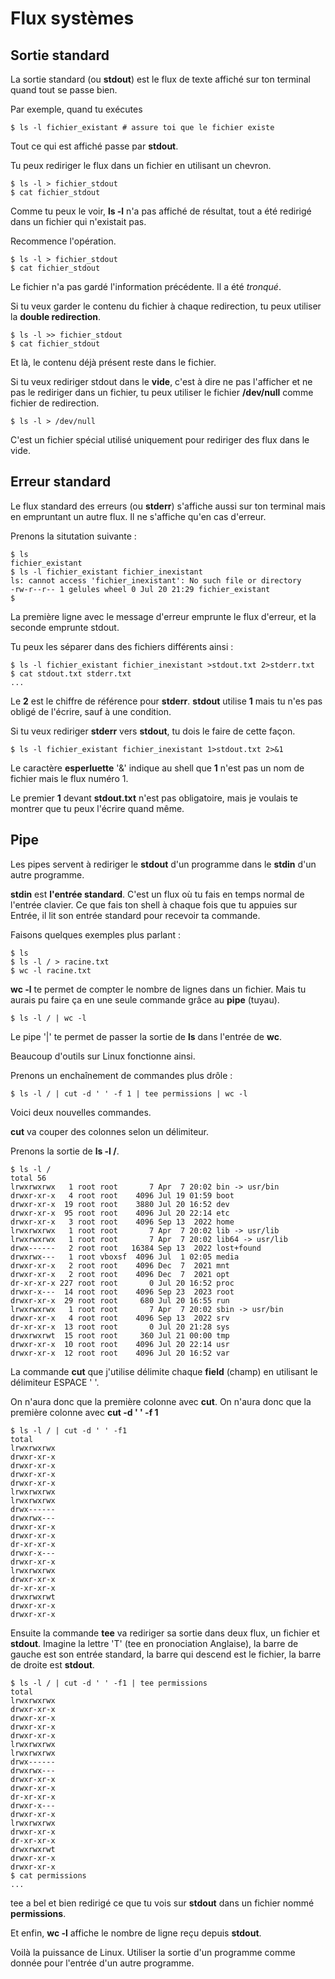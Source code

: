 # Flux systèmes

## Sortie standard

La sortie standard (ou **stdout**) est le flux de texte affiché sur ton terminal
quand tout se passe bien.

Par exemple, quand tu exécutes
```text
$ ls -l fichier_existant # assure toi que le fichier existe
```
Tout ce qui est affiché passe par **stdout**.

Tu peux rediriger le flux dans un fichier en utilisant un chevron.

```text
$ ls -l > fichier_stdout
$ cat fichier_stdout
```

Comme tu peux le voir, **ls -l** n'a pas affiché de résultat, tout a été
redirigé dans un fichier qui n'existait pas.

Recommence l'opération.

```text
$ ls -l > fichier_stdout
$ cat fichier_stdout
```

Le fichier n'a pas gardé l'information précédente. Il a été *tronqué*.

Si tu veux garder le contenu du fichier à chaque redirection, tu peux utiliser
la **double redirection**.

```text
$ ls -l >> fichier_stdout
$ cat fichier_stdout
```

Et là, le contenu déjà présent reste dans le fichier.

Si tu veux rediriger stdout dans le **vide**, c'est à dire ne pas l'afficher et
ne pas le rediriger dans un fichier, tu peux utiliser le fichier **/dev/null**
comme fichier de redirection.

```text
$ ls -l > /dev/null
```

C'est un fichier spécial utilisé uniquement pour rediriger des flux dans le
vide.

## Erreur standard

Le flux standard des erreurs (ou **stderr**) s'affiche aussi sur ton terminal
mais en empruntant un autre flux. Il ne s'affiche qu'en cas d'erreur.

Prenons la situtation suivante :

```text
$ ls
fichier_existant
$ ls -l fichier_existant fichier_inexistant
ls: cannot access 'fichier_inexistant': No such file or directory
-rw-r--r-- 1 gelules wheel 0 Jul 20 21:29 fichier_existant
$
```

La première ligne avec le message d'erreur emprunte le flux d'erreur, et la
seconde emprunte stdout.

Tu peux les séparer dans des fichiers différents ainsi :
```text
$ ls -l fichier_existant fichier_inexistant >stdout.txt 2>stderr.txt
$ cat stdout.txt stderr.txt
...
```

Le **2** est le chiffre de référence pour **stderr**. **stdout** utilise **1**
mais tu n'es pas obligé de l'écrire, sauf à une condition.

Si tu veux rediriger **stderr** vers **stdout**, tu dois le faire de cette
façon.

```text
$ ls -l fichier_existant fichier_inexistant 1>stdout.txt 2>&1
```

Le caractère **esperluette** '&' indique au shell que **1** n'est pas un nom de
fichier mais le flux numéro 1.

Le premier **1** devant **stdout.txt** n'est pas obligatoire, mais je voulais te
montrer que tu peux l'écrire quand même.

## Pipe

Les pipes servent à rediriger le **stdout** d'un programme dans le **stdin**
d'un autre programme.

**stdin** est **l'entrée standard**. C'est un flux où tu fais en temps normal de
l'entrée clavier. Ce que fais ton shell à chaque fois que tu appuies sur Entrée,
il lit son entrée standard pour recevoir ta commande.

Faisons quelques exemples plus parlant :
```text
$ ls
$ ls -l / > racine.txt
$ wc -l racine.txt
```

**wc -l** te permet de compter le nombre de lignes dans un fichier. Mais tu
aurais pu faire ça en une seule commande grâce au **pipe** (tuyau).

```text
$ ls -l / | wc -l
```

Le pipe '|' te permet de passer la sortie de **ls** dans l'entrée de **wc**.

Beaucoup d'outils sur Linux fonctionne ainsi.

Prenons un enchaînement de commandes plus drôle :

```text
$ ls -l / | cut -d ' ' -f 1 | tee permissions | wc -l
```

Voici deux nouvelles commandes.

**cut** va couper des colonnes selon un délimiteur.

Prenons la sortie de **ls -l /**.
```text
$ ls -l /
total 56
lrwxrwxrwx   1 root root       7 Apr  7 20:02 bin -> usr/bin
drwxr-xr-x   4 root root    4096 Jul 19 01:59 boot
drwxr-xr-x  19 root root    3880 Jul 20 16:52 dev
drwxr-xr-x  95 root root    4096 Jul 20 22:14 etc
drwxr-xr-x   3 root root    4096 Sep 13  2022 home
lrwxrwxrwx   1 root root       7 Apr  7 20:02 lib -> usr/lib
lrwxrwxrwx   1 root root       7 Apr  7 20:02 lib64 -> usr/lib
drwx------   2 root root   16384 Sep 13  2022 lost+found
drwxrwx---   1 root vboxsf  4096 Jul  1 02:05 media
drwxr-xr-x   2 root root    4096 Dec  7  2021 mnt
drwxr-xr-x   2 root root    4096 Dec  7  2021 opt
dr-xr-xr-x 227 root root       0 Jul 20 16:52 proc
drwxr-x---  14 root root    4096 Sep 23  2023 root
drwxr-xr-x  29 root root     680 Jul 20 16:55 run
lrwxrwxrwx   1 root root       7 Apr  7 20:02 sbin -> usr/bin
drwxr-xr-x   4 root root    4096 Sep 13  2022 srv
dr-xr-xr-x  13 root root       0 Jul 20 21:28 sys
drwxrwxrwt  15 root root     360 Jul 21 00:00 tmp
drwxr-xr-x  10 root root    4096 Jul 20 22:14 usr
drwxr-xr-x  12 root root    4096 Jul 20 16:52 var
```

La commande **cut** que j'utilise délimite chaque **field** (champ) en utilisant
le délimiteur ESPACE ' '.

On n'aura donc que la première colonne avec **cut**.
On n'aura donc que la première colonne avec **cut -d ' ' -f 1**

```text
$ ls -l / | cut -d ' ' -f1
total
lrwxrwxrwx
drwxr-xr-x
drwxr-xr-x
drwxr-xr-x
drwxr-xr-x
lrwxrwxrwx
lrwxrwxrwx
drwx------
drwxrwx---
drwxr-xr-x
drwxr-xr-x
dr-xr-xr-x
drwxr-x---
drwxr-xr-x
lrwxrwxrwx
drwxr-xr-x
dr-xr-xr-x
drwxrwxrwt
drwxr-xr-x
drwxr-xr-x
```

Ensuite la commande **tee** va rediriger sa sortie dans deux flux, un fichier et
**stdout**.
Imagine la lettre 'T' (tee en pronociation Anglaise), la barre de gauche est son
entrée standard, la barre qui descend est le fichier, la barre de droite est
**stdout**.

```text
$ ls -l / | cut -d ' ' -f1 | tee permissions
total
lrwxrwxrwx
drwxr-xr-x
drwxr-xr-x
drwxr-xr-x
drwxr-xr-x
lrwxrwxrwx
lrwxrwxrwx
drwx------
drwxrwx---
drwxr-xr-x
drwxr-xr-x
dr-xr-xr-x
drwxr-x---
drwxr-xr-x
lrwxrwxrwx
drwxr-xr-x
dr-xr-xr-x
drwxrwxrwt
drwxr-xr-x
drwxr-xr-x
$ cat permissions
...
```

tee a bel et bien redirigé ce que tu vois sur **stdout** dans un fichier nommé
**permissions**.

Et enfin, **wc -l** affiche le nombre de ligne reçu depuis **stdout**.

Voilà la puissance de Linux. Utiliser la sortie d'un programme comme donnée pour
l'entrée d'un autre programme.

